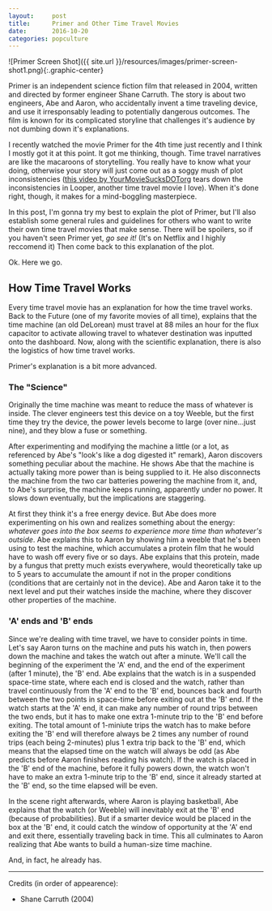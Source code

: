 ```yaml
---
layout:     post
title:      Primer and Other Time Travel Movies
date:       2016-10-20
categories: popculture
---
```


![Primer Screen Shot]({{ site.url }}/resources/images/primer-screen-shot1.png){:.graphic-center}

Primer is an independent science fiction film that released in 2004, written and directed by former engineer Shane Carruth. The story is about two engineers, Abe and Aaron, who accidentally invent a time traveling device, and use it irresponsably leading to potentially dangerous outcomes. The film is known for its complicated storyline that challenges it's audience by not dumbing down it's explanations. 

I recently watched the movie Primer for the 4th time just recently and I think I mostly got it at this point. It got me thinking, though. Time travel narratives are like the macaroons of storytelling. You really have to know what your doing, otherwise your story will just come out as a soggy mush of plot inconsistencies ([this video by YourMovieSucksDOTorg](https://youtu.be/3a0Oi4gFIro) tears down the inconsistencies in Looper, another time travel movie I love). When it's done right, though, it makes for a mind-boggling masterpiece.

In this post, I'm gonna try my best to explain the plot of Primer, but I'll also establish some general rules and guidelines for others who want to write their own time travel movies that make sense. There will be spoilers, so if you haven't seen Primer yet, _go see it!_ (It's on Netflix and I highly reccomend it) Then come back to this explanation of the plot.

Ok. Here we go.

## How Time Travel Works

Every time travel movie has an explanation for how the time travel works. Back to the Future (one of my favorite movies of all time), explains that the time machine (an old DeLorean) must travel at 88 miles an hour for the flux capacitor to activate allowing travel to whatever destination was inputted onto the dashboard. Now, along with the scientific explanation, there is also the logistics of how time travel works.

Primer's explanation is a bit more advanced.

### The "Science"

Originally the time machine was meant to reduce the mass of whatever is inside. The clever engineers test this device on a toy Weeble, but the first time they try the device, the power levels become to large (over nine...just nine), and they blow a fuse or something.

After experimenting and modifying the machine a little (or a lot, as referenced by Abe's "look's like a dog digested it" remark), Aaron discovers something peculiar about the machine. He shows Abe that the machine is actually taking more power than is being supplied to it. He also disconnects the machine from the two car batteries powering the machine from it, and, to Abe's surprise, the machine keeps running, apparently under no power. It slows down eventually, but the implications are staggering. 

At first they think it's a free energy device. But Abe does more experimenting on his own and realizes something about the energy: _whatever goes into the box seems to experience more time than whatever's outside_. Abe explains this to Aaron by showing him a weeble that he's been using to test the machine, which accumulates a protein film that he would have to wash off every five or so days. Abe explains that this protein, made by a fungus that pretty much exists everywhere, would theoretically take up to 5 years to accumulate the amount if not in the proper conditions (conditions that are certainly not in the device). Abe and Aaron take it to the next level and put their watches inside the machine, where they discover other properties of the machine.

### 'A' ends and 'B' ends

Since we're dealing with time travel, we have to consider points in time. Let's say Aaron turns on the machine and puts his watch in, then powers down the machine and takes the watch out after a minute. We'll call the beginning of the experiment the 'A' end, and the end of the experiment (after 1 minute), the 'B' end. Abe explains that the watch is in a suspended space-time state, where each end is closed and the watch, rather than travel continuously from the 'A' end to the 'B' end, bounces back and fourth between the two points in space-time before exiting out at the 'B' end. If the watch starts at the 'A' end, it can make any number of round trips between the two ends, but it has to make one extra 1-minute trip to the 'B' end before exiting. The total amount of 1-miniute trips the watch has to make before exiting the 'B' end will therefore always be 2 times any number of round trips (each being 2-minutes) plus 1 extra trip back to the 'B' end, which means that the elapsed time on the watch will always be odd (as Abe predicts before Aaron finishes reading his watch). If the watch is placed in the 'B' end of the machine, before it fully powers down, the watch won't have to make an extra 1-minute trip to the 'B' end, since it already started at the 'B' end, so the time elapsed will be even.

In the scene right afterwards, where Aaron is playing basketball, Abe explains that the watch (or Weeble) will inevitably exit at the 'B' end (because of probabilities). But if a smarter device would be placed in the box at the 'B' end, it could catch the window of opportunity at the 'A' end and exit there, essentially traveling back in time. This all culminates to Aaron realizing that Abe wants to build a human-size time machine.

And, in fact, he already has.

---
Credits (in order of appearence):
	
- Shane Carruth (2004)